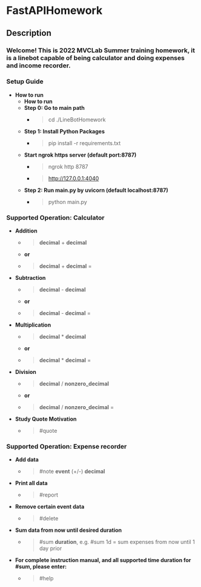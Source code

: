 # FastAPIHomework

## Description
### Welcome! This is 2022 MVCLab Summer training homework, it is a linebot capable of being calculator and doing expenses and income recorder.

### Setup Guide
* **How to run**
    * **How to run**
    * **Step 0: Go to main path**
        * > cd ./LineBotHomework
    * **Step 1: Install Python Packages**
        * > pip install -r requirements.txt
    * **Start ngrok https server (default port:8787)**
        * > ngrok http 8787
        * > http://127.0.0.1:4040
    * **Step 2: Run main.py by uvicorn (default localhost:8787)**
        * > python main.py
### Supported Operation: Calculator
* **Addition**
    * > __decimal__ + __decimal__ 
    * **or** 
    * > __decimal__ + __decimal__ =
* **Subtraction**
    * > __decimal__ - __decimal__ 
    * **or** 
    * > __decimal__ - __decimal__ =
* **Multiplication**
    * > __decimal__ * __decimal__ 
    * **or** 
    * > __decimal__ * __decimal__ =
* **Division**
    * > __decimal__ / __nonzero_decimal__ 
    * **or** 
    * > __decimal__ / __nonzero_decimal__ =
* **Study Quote Motivation**
    * > #quote


### Supported Operation: Expense recorder
* **Add data**
    * > #note __event__ (+/-) __decimal__
* **Print all data**
    * > #report
* **Remove certain event data**
    * > #delete
* **Sum data from now until desired duration**
    * > #sum __duration__, e.g. #sum 1d = sum expenses from now until 1 day prior
* **For complete instruction manual, and all  supported time duration for #sum, please enter:**
    * > #help

